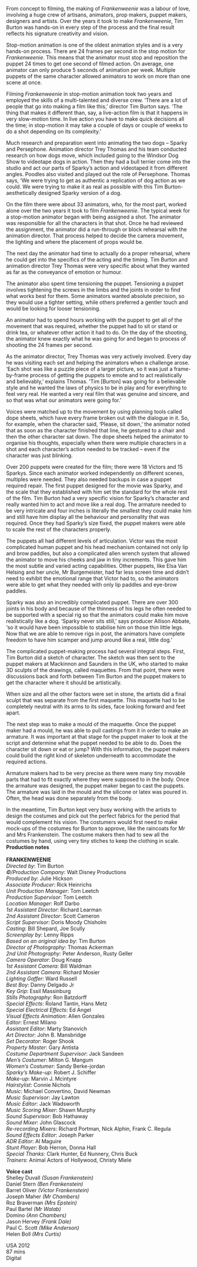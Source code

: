 


From concept to filming, the making of _Frankenweenie_ was a labour of love, involving a huge crew of artisans, animators, prop makers, puppet makers, designers and artists. Over the years it took to make _Frankenweenie_, Tim Burton was hands-on in every step of the process and the final result reflects his signature creativity and vision.

Stop-motion animation is one of the oldest animation styles and is a very hands-on process. There are 24 frames per second in the stop motion for _Frankenweenie_. This means that the animator must stop and reposition the puppet 24 times to get one second of filmed action. On average, one animator can only produce 5 seconds of animation per week. Multiple puppets of the same character allowed animators to work on more than one scene at once.

Filming _Frankenweenie_ in stop-motion animation took two years and employed the skills of a multi-talented and diverse crew. ‘There are a lot of people that go into making a film like this,’ director Tim Burton says. ‘The thing that makes it different than, say, a live-action film is that it happens in very slow-motion time. In live action you have to make quick decisions all the time; in stop-motion it may take a couple of days or couple of weeks to do a shot depending on its complexity.’

Much research and preparation went into animating the two dogs – Sparky and Persephone. Animation director Trey Thomas and his team conducted research on how dogs move, which included going to the Windsor Dog Show to videotape dogs in action. Then they had a bull terrier come into the studio and act our parts of Sparky’s action and videotaped it from different angles. Poodles also visited and played out the role of Persephone. Thomas says, ‘We were trying to get as authentic a replication of dog action as we could. We were trying to make it as real as possible with this Tim Burton-aesthetically designed Sparky version of a dog.

On the film there were about 33 animators, who, for the most part, worked alone over the two years it took to film _Frankenweenie_. The typical week for a stop-motion animator began with being assigned a shot. The animator was responsible for all the characters in that shot. Once he had reviewed the assignment, the animator did a run-through or block rehearsal with the animation director. That process helped to decide the camera movement, the lighting and where the placement of props would be.

The next day the animator had time to actually do a proper rehearsal, where he could get into the specifics of the acting and the timing. Tim Burton and animation director Trey Thomas were very specific about what they wanted as far as the conveyance of emotion or humour.

The animator also spent time tensioning the puppet. Tensioning a puppet involves tightening the screws in the limbs and the joints in order to find what works best for them. Some animators wanted absolute precision, so they would use a tighter setting, while others preferred a gentler touch and would be looking for looser tensioning.

An animator had to spend hours working with the puppet to get all of the movement that was required, whether the puppet had to sit or stand or drink tea, or whatever other action it had to do. On the day of the shooting, the animator knew exactly what he was going for and began to process of shooting the 24 frames per second.

As the animator director, Trey Thomas was very actively involved. Every day he was visiting each set and helping the animators when a challenge arose. ‘Each shot was like a puzzle piece of a larger picture, so it was just a frame-by-frame process of getting the puppets to emote and to act realistically and believably,’ explains Thomas. ‘Tim [Burton] was going for a believable style and he wanted the laws of physics to be in play and for everything to feel very real. He wanted a very real film that was genuine and sincere, and so that was what our animators were going for.’

Voices were matched up to the movement by using planning tools called dope sheets, which have every frame broken out with the dialogue in it. So, for example, when the character said, ‘Please, sit down,’ the animator noted that as soon as the character finished that line, he gestured to a chair and then the other character sat down. The dope sheets helped the animator to organise his thoughts, especially when there were multiple characters in a shot and each character’s action needed to be tracked – even if the character was just blinking.

Over 200 puppets were created for the film; there were 18 Victors and 15 Sparkys. Since each animator worked independently on different scenes, multiples were needed. They also needed backups in case a puppet required repair. The first puppet designed for the movie was Sparky, and the scale that they established with him set the standard for the whole rest of the film. Tim Burton had a very specific vision for Sparky’s character and really wanted him to act and move like a real dog. The armature needed to be very intricate and four inches is literally the smallest they could make him and still have him display all the behaviour and personality that was required. Once they had Sparky’s size fixed, the puppet makers were able to scale the rest of the characters properly.

The puppets all had different levels of articulation. Victor was the most complicated human puppet and his head mechanism contained not only lip and brow paddles, but also a complicated allen wrench system that allowed the animator to move his cheeks and jaw in tiny increments. This gave him the most subtle and varied acting capabilities. Other puppets, like Elsa Van Helsing and her uncle, Mr Burgemeister, had far less screen time and didn’t need to exhibit the emotional range that Victor had to, so the animators were able to get what they needed with only lip paddles and eye-brow paddles.

Sparky was also an incredibly complicated puppet. There are over 300 joints in his body and because of the thinness of his legs he often needed to be supported with a special rig so that the animators could make him move realistically like a dog. ‘Sparky never sits still,’ says producer Allison Abbate, ‘so it would have been impossible to stabilise him on those thin little legs. Now that we are able to remove rigs in post, the animators have complete freedom to have him scamper and jump around like a real, little dog.’

The complicated puppet-making process had several integral steps. First, Tim Burton did a sketch of character. The sketch was then sent to the puppet makers at Mackinnon and Saunders in the UK, who started to make 3D sculpts of the drawings, called maquettes. From that point, there were discussions back and forth between Tim Burton and the puppet makers to get the character where it should be artistically.

When size and all the other factors were set in stone, the artists did a final sculpt that was separate from the first maquette. This maquette had to be completely neutral with its arms to its sides, face looking forward and feet apart.

The next step was to make a mould of the maquette. Once the puppet maker had a mould, he was able to pull castings from it in order to make an armature. It was important at that stage for the puppet maker to look at the script and determine what the puppet needed to be able to do. Does the character sit down or eat or jump? With this information, the puppet makers could build the right kind of skeleton underneath to accommodate the required actions.

Armature makers had to be very precise as there were many tiny movable parts that had to fit exactly where they were supposed to in the body. Once the armature was designed, the puppet maker began to cast the puppets. The armature was laid in the mould and the silicone or latex was poured in. Often, the head was done separately from the body.

In the meantime, Tim Burton kept very busy working with the artists to design the costumes and pick out the perfect fabrics for the period that would complement his vision. The costumers would first need to make mock-ups of the costumes for Burton to approve, like the raincoats for Mr and Mrs Frankenstein. The costume makers then had to sew all the costumes by hand, using very tiny stiches to keep the clothing in scale.  
**Production notes**  
<br>
**FRANKENWEENIE**  
_Directed by_: Tim Burton  
_©/Production Company_: Walt Disney Productions  
_Produced by_: Julie Hickson  
_Associate Producer_: Rick Heinrichs  
_Unit Production Manager_: Tom Leetch  
_Production Supervisor_: Tom Leetch  
_Location Manager_: Rolf Darbo  
_1st Assistant Director_: Richard Learman  
_2nd Assistant Director_: Scott Cameron  
_Script Supervisor_: Doris Moody Chisholm  
_Casting_: Bill Shepard, Joe Scully  
_Screenplay by_: Lenny Ripps  
_Based on an original idea by_: Tim Burton  
_Director of Photography_: Thomas Ackerman  
_2nd Unit Photography_: Peter Anderson, Rusty Geller  
_Camera Operator_: Doug Knapp  
_1st Assistant Camera_: Bill Waldman  
_2nd Assistant Camera_: Richard Mosier  
_Lighting Gaffer_: Ward Russell  
_Best Boy_: Danny Delgado Jr  
_Key Grip_: Essil Massinburg  
_Stills Photography_: Ron Batzdorff  
_Special Effects_: Roland Tantin, Hans Metz  
_Special Electrical Effects_: Ed Angel  
_Visual Effects Animation_: Allen Gonzales  
_Editor_: Ernest Milano  
_Assistant Editor_: Marty Stanovich  
_Art Director_: John B. Mansbridge  
_Set Decorator_: Roger Shook  
_Property Master_: Gary Antista  
_Costume Department Supervisor_: Jack Sandeen  
_Men’s Costumer_: Milton G. Mangum  
_Women’s Costumer_: Sandy Berke-jordan  
_Sparky’s Make-up_: Robert J. Schiffer  
_Make-up_: Marvin J. Mcintyre  
_Hairstylist_: Connie Nichols  
_Music_: Michael Convertino, David Newman  
_Music Supervisor_: Jay Lawton  
_Music Editor_: Jack Wadsworth  
_Music Scoring Mixer_: Shawn Murphy  
_Sound Supervisor_: Bob Hathaway  
_Sound Mixer_: John Glascock  
_Re-recording Mixers_: Richard Portman, Nick Alphin, Frank C. Regula  
_Sound Effects Editor_: Joseph Parker  
_ADR Editor_: Al Maguire  
_Stunt Player_: Bob Herron, Donna Hall  
_Special Thanks_: Clark Hunter, Ed Nunnery, Chris Buck  
_Trainers_: Animal Actors of Hollywood, Christy Miele  

**Voice cast**  
Shelley Duvall _(Susan Frankenstein)_  
Daniel Stern _(Ben Frankenstein)_  
Barret Oliver _(Victor Frankenstein)_  
Joseph Maher _(Mr Chambers)_  
Roz Braverman _(Mrs Epstein)_  
Paul Bartel _(Mr Walab)_  
Domino _(Ann Chambers)_  
Jason Hervey _(Frank Dale)_  
Paul C. Scott _(Mike Anderson)_  
Helen Boll _(Mrs Curtis)_  

USA 2012  
87 mins  
Digital  
<!--stackedit_data:
eyJoaXN0b3J5IjpbMTc5MjgwNjc3M119
-->
